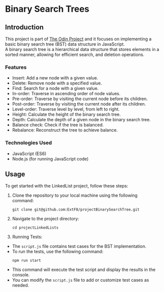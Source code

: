 # Binary Search Trees

## Introduction

This project is part of [The Odin Project](https://www.theodinproject.com/lessons/javascript-binary-search-trees) and it focuses on implementing a basic binary search tree (BST) data structure in JavaScript.<br/> A binary search tree is a hierarchical data structure that stores elements in a sorted manner, allowing for efficient search, and deletion operations.

### Features

-   Insert: Add a new node with a given value.
-   Delete: Remove node with a specified value.
-   Find: Search for a node with a given value.
-   In-order: Traverse in ascending order of node values.
-   Pre-order: Traverse by visiting the current node before its children.
-   Post-order: Traverse by visiting the current node after its children.
-   Level-order: Traverse level by level, from left to right.
-   Height: Calculate the height of the binary search tree.
-   Depth: Calculate the depth of a given node in the binary search tree.
-   Balance check: Check if the tree is balanced.
-   Rebalance: Reconstruct the tree to achieve balance.

### Technologies Used

-   JavaScript (ES6)
-   Node.js (for running JavaScript code)

## Usage

To get started with the LinkedList project, follow these steps:

1. Clone the repository to your local machine using the following command:
    ```
    git clone git@github.com:ExtF8/projectBinarySearchTree.git
    ```
2. Navigate to the project directory:
    ```
    cd projectLinkedLists
    ```
3. Running Tests:

-   The `script.js` file contains test cases for the BST implementation.
-   To run the tests, use the following command:
    ```
    npm run start
    ```
-   This command will execute the test script and display the results in the console.
-   You can modify the `script.js` file to add or customize test cases as needed.
